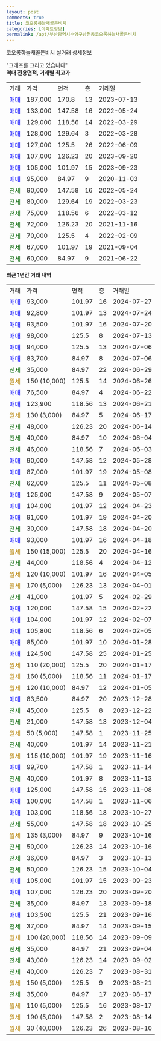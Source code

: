 ```yaml
---
layout: post
comments: true
title: 코오롱하늘채골든비치
categories: [아파트정보]
permalink: /apt/부산광역시수영구남천동코오롱하늘채골든비치
---
```


코오롱하늘채골든비치 실거래 상세정보

<script type="text/javascript">
  google.charts.load('current', {'packages':['line', 'corechart']});
  google.charts.setOnLoadCallback(drawChart);

  function drawChart() {
    var data = new google.visualization.DataTable();
    data.addColumn('date', '거래일');
    data.addColumn('number', "매매");
    data.addColumn('number', "전세");
    data.addColumn('number', "전매");

    data.addRows([[new Date(Date.parse("2024-07-27")), 93000, null, null], [new Date(Date.parse("2024-07-24")), 92800, null, null], [new Date(Date.parse("2024-07-20")), 93500, null, null], [new Date(Date.parse("2024-07-13")), 98000, null, null], [new Date(Date.parse("2024-07-06")), 94000, null, null], [new Date(Date.parse("2024-07-06")), 83700, null, null], [new Date(Date.parse("2024-06-29")), null, 35000, null], [new Date(Date.parse("2024-06-26")), null, null, null], [new Date(Date.parse("2024-06-22")), 76500, null, null], [new Date(Date.parse("2024-06-21")), 123900, null, null], [new Date(Date.parse("2024-06-17")), null, null, null], [new Date(Date.parse("2024-06-14")), null, 48000, null], [new Date(Date.parse("2024-06-04")), null, 40000, null], [new Date(Date.parse("2024-06-03")), null, 46000, null], [new Date(Date.parse("2024-05-28")), 90000, null, null], [new Date(Date.parse("2024-05-08")), 87000, null, null], [new Date(Date.parse("2024-05-08")), null, 62000, null], [new Date(Date.parse("2024-05-07")), 125000, null, null], [new Date(Date.parse("2024-04-23")), 104000, null, null], [new Date(Date.parse("2024-04-20")), 91000, null, null], [new Date(Date.parse("2024-04-20")), null, 30000, null], [new Date(Date.parse("2024-04-18")), 93000, null, null], [new Date(Date.parse("2024-04-16")), null, null, null], [new Date(Date.parse("2024-04-12")), null, 44000, null], [new Date(Date.parse("2024-04-05")), null, null, null], [new Date(Date.parse("2024-04-01")), null, null, null], [new Date(Date.parse("2024-02-29")), null, 41000, null], [new Date(Date.parse("2024-02-22")), 120000, null, null], [new Date(Date.parse("2024-02-07")), 104000, null, null], [new Date(Date.parse("2024-02-05")), 105800, null, null], [new Date(Date.parse("2024-01-28")), 85000, null, null], [new Date(Date.parse("2024-01-25")), 124500, null, null], [new Date(Date.parse("2024-01-17")), null, null, null], [new Date(Date.parse("2024-01-17")), null, null, null], [new Date(Date.parse("2024-01-05")), null, null, null], [new Date(Date.parse("2023-12-28")), 83500, null, null], [new Date(Date.parse("2023-12-22")), null, 45000, null], [new Date(Date.parse("2023-12-04")), null, 21000, null], [new Date(Date.parse("2023-11-25")), null, null, null], [new Date(Date.parse("2023-11-21")), null, 40000, null], [new Date(Date.parse("2023-11-16")), null, null, null], [new Date(Date.parse("2023-11-14")), 99700, null, null], [new Date(Date.parse("2023-11-13")), null, 40000, null], [new Date(Date.parse("2023-11-08")), 125000, null, null], [new Date(Date.parse("2023-11-06")), 100000, null, null], [new Date(Date.parse("2023-10-27")), 103000, null, null], [new Date(Date.parse("2023-10-25")), null, 55000, null], [new Date(Date.parse("2023-10-16")), null, null, null], [new Date(Date.parse("2023-10-16")), null, 50000, null], [new Date(Date.parse("2023-10-13")), null, 36000, null], [new Date(Date.parse("2023-10-04")), null, 50000, null], [new Date(Date.parse("2023-09-23")), 105000, null, null], [new Date(Date.parse("2023-09-20")), 107000, null, null], [new Date(Date.parse("2023-09-18")), null, 35000, null], [new Date(Date.parse("2023-09-16")), 103500, null, null], [new Date(Date.parse("2023-09-15")), null, 37000, null], [new Date(Date.parse("2023-09-09")), null, null, null], [new Date(Date.parse("2023-09-04")), null, 35000, null], [new Date(Date.parse("2023-09-02")), null, 43000, null], [new Date(Date.parse("2023-08-31")), null, 40000, null], [new Date(Date.parse("2023-08-21")), null, null, null], [new Date(Date.parse("2023-08-17")), null, 35000, null], [new Date(Date.parse("2023-08-17")), null, null, null], [new Date(Date.parse("2023-08-14")), null, null, null], [new Date(Date.parse("2023-08-10")), null, null, null]]);

    var options = {
      hAxis: {
        format: 'yyyy/MM/dd'
      },    
      lineWidth: 0,
      pointsVisible: true,    
      title: '최근 1년간 유형별 실거래가 분포',
      legend: { position: 'bottom' }
    };

    var formatter = new google.visualization.NumberFormat({pattern:'###,###'} );
    formatter.format(data, 1);
    formatter.format(data, 2);
    
    setTimeout(function() {
        var chart = new google.visualization.LineChart(document.getElementById('columnchart_material'));
        chart.draw(data, (options));
        document.getElementById('loading').style.display = 'none';
    }, 200);
  }
</script>


<div id="loading" style="z-index:20; display: block; margin-left: 0px">"그래프를 그리고 있습니다"</div>
<div id="columnchart_material" style="width: 95%; margin-left: 0px; display: block"></div>
<!-- contents start -->
<b>역대 전용면적, 거래별 최고가</b>
<table class="sortable">
    <tr>
      <td>거래</td>
      <td>가격</td>
      <td>면적</td>
      <td>층</td>
      <td>거래일</td>
    </tr>
        <tr>
          <td><a style="color: blue">매매</a></td>
          <td>187,000</td>
          <td>170.8</td>
          <td>13</td>
          <td>2023-07-13</td>
        </tr>            <tr>
          <td><a style="color: blue">매매</a></td>
          <td>133,000</td>
          <td>147.58</td>
          <td>16</td>
          <td>2022-05-24</td>
        </tr>            <tr>
          <td><a style="color: blue">매매</a></td>
          <td>129,000</td>
          <td>118.56</td>
          <td>14</td>
          <td>2022-03-29</td>
        </tr>            <tr>
          <td><a style="color: blue">매매</a></td>
          <td>128,000</td>
          <td>129.64</td>
          <td>3</td>
          <td>2022-03-28</td>
        </tr>            <tr>
          <td><a style="color: blue">매매</a></td>
          <td>127,000</td>
          <td>125.5</td>
          <td>26</td>
          <td>2022-06-09</td>
        </tr>            <tr>
          <td><a style="color: blue">매매</a></td>
          <td>107,000</td>
          <td>126.23</td>
          <td>20</td>
          <td>2023-09-20</td>
        </tr>            <tr>
          <td><a style="color: blue">매매</a></td>
          <td>105,000</td>
          <td>101.97</td>
          <td>15</td>
          <td>2023-09-23</td>
        </tr>            <tr>
          <td><a style="color: blue">매매</a></td>
          <td>95,000</td>
          <td>84.97</td>
          <td>9</td>
          <td>2020-11-03</td>
        </tr>        
        <tr>
              <td><a style="color: darkgreen">전세</a></td>
              <td>90,000</td>
              <td>147.58</td>
              <td>16</td>
              <td>2022-05-24</td>
            </tr>            <tr>
              <td><a style="color: darkgreen">전세</a></td>
              <td>80,000</td>
              <td>129.64</td>
              <td>19</td>
              <td>2022-03-23</td>
            </tr>            <tr>
              <td><a style="color: darkgreen">전세</a></td>
              <td>75,000</td>
              <td>118.56</td>
              <td>6</td>
              <td>2022-03-12</td>
            </tr>            <tr>
              <td><a style="color: darkgreen">전세</a></td>
              <td>72,000</td>
              <td>126.23</td>
              <td>20</td>
              <td>2021-11-16</td>
            </tr>            <tr>
              <td><a style="color: darkgreen">전세</a></td>
              <td>70,000</td>
              <td>125.5</td>
              <td>4</td>
              <td>2022-02-09</td>
            </tr>            <tr>
              <td><a style="color: darkgreen">전세</a></td>
              <td>67,000</td>
              <td>101.97</td>
              <td>19</td>
              <td>2021-09-04</td>
            </tr>            <tr>
              <td><a style="color: darkgreen">전세</a></td>
              <td>60,000</td>
              <td>84.97</td>
              <td>9</td>
              <td>2021-06-22</td>
            </tr>        
    
</table>

<b>최근 1년간 거래 내역</b>

<table class="sortable">
    <tr>
      <td>거래</td>
      <td>가격</td>
      <td>면적</td>
      <td>층</td>
      <td>거래일</td>
    </tr>
    <tr>
      <td><a style="color: blue">매매</a></td>
      <td>93,000</td>
      <td>101.97</td>
      <td>16</td>
      <td>2024-07-27</td>
    </tr>          <tr>
      <td><a style="color: blue">매매</a></td>
      <td>92,800</td>
      <td>101.97</td>
      <td>13</td>
      <td>2024-07-24</td>
    </tr>          <tr>
      <td><a style="color: blue">매매</a></td>
      <td>93,500</td>
      <td>101.97</td>
      <td>16</td>
      <td>2024-07-20</td>
    </tr>          <tr>
      <td><a style="color: blue">매매</a></td>
      <td>98,000</td>
      <td>125.5</td>
      <td>8</td>
      <td>2024-07-13</td>
    </tr>          <tr>
      <td><a style="color: blue">매매</a></td>
      <td>94,000</td>
      <td>125.5</td>
      <td>13</td>
      <td>2024-07-06</td>
    </tr>          <tr>
      <td><a style="color: blue">매매</a></td>
      <td>83,700</td>
      <td>84.97</td>
      <td>8</td>
      <td>2024-07-06</td>
    </tr>          <tr>
      <td><a style="color: darkgreen">전세</a></td>
      <td>35,000</td>
      <td>84.97</td>
      <td>22</td>
      <td>2024-06-29</td>
    </tr>          <tr>
      <td><a style="color: darkgoldenrod">월세</a></td>
      <td>150 (10,000)</td>
      <td>125.5</td>
      <td>14</td>
      <td>2024-06-26</td>
    </tr>          <tr>
      <td><a style="color: blue">매매</a></td>
      <td>76,500</td>
      <td>84.97</td>
      <td>4</td>
      <td>2024-06-22</td>
    </tr>          <tr>
      <td><a style="color: blue">매매</a></td>
      <td>123,900</td>
      <td>118.56</td>
      <td>13</td>
      <td>2024-06-21</td>
    </tr>          <tr>
      <td><a style="color: darkgoldenrod">월세</a></td>
      <td>130 (3,000)</td>
      <td>84.97</td>
      <td>5</td>
      <td>2024-06-17</td>
    </tr>          <tr>
      <td><a style="color: darkgreen">전세</a></td>
      <td>48,000</td>
      <td>126.23</td>
      <td>20</td>
      <td>2024-06-14</td>
    </tr>          <tr>
      <td><a style="color: darkgreen">전세</a></td>
      <td>40,000</td>
      <td>84.97</td>
      <td>10</td>
      <td>2024-06-04</td>
    </tr>          <tr>
      <td><a style="color: darkgreen">전세</a></td>
      <td>46,000</td>
      <td>118.56</td>
      <td>7</td>
      <td>2024-06-03</td>
    </tr>          <tr>
      <td><a style="color: blue">매매</a></td>
      <td>90,000</td>
      <td>147.58</td>
      <td>12</td>
      <td>2024-05-28</td>
    </tr>          <tr>
      <td><a style="color: blue">매매</a></td>
      <td>87,000</td>
      <td>101.97</td>
      <td>19</td>
      <td>2024-05-08</td>
    </tr>          <tr>
      <td><a style="color: darkgreen">전세</a></td>
      <td>62,000</td>
      <td>125.5</td>
      <td>11</td>
      <td>2024-05-08</td>
    </tr>          <tr>
      <td><a style="color: blue">매매</a></td>
      <td>125,000</td>
      <td>147.58</td>
      <td>9</td>
      <td>2024-05-07</td>
    </tr>          <tr>
      <td><a style="color: blue">매매</a></td>
      <td>104,000</td>
      <td>101.97</td>
      <td>12</td>
      <td>2024-04-23</td>
    </tr>          <tr>
      <td><a style="color: blue">매매</a></td>
      <td>91,000</td>
      <td>101.97</td>
      <td>19</td>
      <td>2024-04-20</td>
    </tr>          <tr>
      <td><a style="color: darkgreen">전세</a></td>
      <td>30,000</td>
      <td>147.58</td>
      <td>18</td>
      <td>2024-04-20</td>
    </tr>          <tr>
      <td><a style="color: blue">매매</a></td>
      <td>93,000</td>
      <td>101.97</td>
      <td>16</td>
      <td>2024-04-18</td>
    </tr>          <tr>
      <td><a style="color: darkgoldenrod">월세</a></td>
      <td>150 (15,000)</td>
      <td>125.5</td>
      <td>20</td>
      <td>2024-04-16</td>
    </tr>          <tr>
      <td><a style="color: darkgreen">전세</a></td>
      <td>44,000</td>
      <td>118.56</td>
      <td>4</td>
      <td>2024-04-12</td>
    </tr>          <tr>
      <td><a style="color: darkgoldenrod">월세</a></td>
      <td>120 (10,000)</td>
      <td>101.97</td>
      <td>16</td>
      <td>2024-04-05</td>
    </tr>          <tr>
      <td><a style="color: darkgoldenrod">월세</a></td>
      <td>170 (5,000)</td>
      <td>126.23</td>
      <td>13</td>
      <td>2024-04-01</td>
    </tr>          <tr>
      <td><a style="color: darkgreen">전세</a></td>
      <td>41,000</td>
      <td>101.97</td>
      <td>5</td>
      <td>2024-02-29</td>
    </tr>          <tr>
      <td><a style="color: blue">매매</a></td>
      <td>120,000</td>
      <td>147.58</td>
      <td>15</td>
      <td>2024-02-22</td>
    </tr>          <tr>
      <td><a style="color: blue">매매</a></td>
      <td>104,000</td>
      <td>101.97</td>
      <td>12</td>
      <td>2024-02-07</td>
    </tr>          <tr>
      <td><a style="color: blue">매매</a></td>
      <td>105,800</td>
      <td>118.56</td>
      <td>6</td>
      <td>2024-02-05</td>
    </tr>          <tr>
      <td><a style="color: blue">매매</a></td>
      <td>85,000</td>
      <td>101.97</td>
      <td>10</td>
      <td>2024-01-28</td>
    </tr>          <tr>
      <td><a style="color: blue">매매</a></td>
      <td>124,500</td>
      <td>147.58</td>
      <td>25</td>
      <td>2024-01-25</td>
    </tr>          <tr>
      <td><a style="color: darkgoldenrod">월세</a></td>
      <td>110 (20,000)</td>
      <td>125.5</td>
      <td>20</td>
      <td>2024-01-17</td>
    </tr>          <tr>
      <td><a style="color: darkgoldenrod">월세</a></td>
      <td>160 (5,000)</td>
      <td>118.56</td>
      <td>11</td>
      <td>2024-01-17</td>
    </tr>          <tr>
      <td><a style="color: darkgoldenrod">월세</a></td>
      <td>120 (10,000)</td>
      <td>84.97</td>
      <td>12</td>
      <td>2024-01-05</td>
    </tr>          <tr>
      <td><a style="color: blue">매매</a></td>
      <td>83,500</td>
      <td>84.97</td>
      <td>20</td>
      <td>2023-12-28</td>
    </tr>          <tr>
      <td><a style="color: darkgreen">전세</a></td>
      <td>45,000</td>
      <td>125.5</td>
      <td>8</td>
      <td>2023-12-22</td>
    </tr>          <tr>
      <td><a style="color: darkgreen">전세</a></td>
      <td>21,000</td>
      <td>147.58</td>
      <td>13</td>
      <td>2023-12-04</td>
    </tr>          <tr>
      <td><a style="color: darkgoldenrod">월세</a></td>
      <td>50 (5,000)</td>
      <td>147.58</td>
      <td>1</td>
      <td>2023-11-25</td>
    </tr>          <tr>
      <td><a style="color: darkgreen">전세</a></td>
      <td>40,000</td>
      <td>101.97</td>
      <td>14</td>
      <td>2023-11-21</td>
    </tr>          <tr>
      <td><a style="color: darkgoldenrod">월세</a></td>
      <td>115 (10,000)</td>
      <td>101.97</td>
      <td>19</td>
      <td>2023-11-16</td>
    </tr>          <tr>
      <td><a style="color: blue">매매</a></td>
      <td>99,700</td>
      <td>147.58</td>
      <td>1</td>
      <td>2023-11-14</td>
    </tr>          <tr>
      <td><a style="color: darkgreen">전세</a></td>
      <td>40,000</td>
      <td>101.97</td>
      <td>8</td>
      <td>2023-11-13</td>
    </tr>          <tr>
      <td><a style="color: blue">매매</a></td>
      <td>125,000</td>
      <td>147.58</td>
      <td>15</td>
      <td>2023-11-08</td>
    </tr>          <tr>
      <td><a style="color: blue">매매</a></td>
      <td>100,000</td>
      <td>147.58</td>
      <td>1</td>
      <td>2023-11-06</td>
    </tr>          <tr>
      <td><a style="color: blue">매매</a></td>
      <td>103,000</td>
      <td>118.56</td>
      <td>18</td>
      <td>2023-10-27</td>
    </tr>          <tr>
      <td><a style="color: darkgreen">전세</a></td>
      <td>55,000</td>
      <td>147.58</td>
      <td>18</td>
      <td>2023-10-25</td>
    </tr>          <tr>
      <td><a style="color: darkgoldenrod">월세</a></td>
      <td>135 (3,000)</td>
      <td>84.97</td>
      <td>9</td>
      <td>2023-10-16</td>
    </tr>          <tr>
      <td><a style="color: darkgreen">전세</a></td>
      <td>50,000</td>
      <td>126.23</td>
      <td>14</td>
      <td>2023-10-16</td>
    </tr>          <tr>
      <td><a style="color: darkgreen">전세</a></td>
      <td>36,000</td>
      <td>84.97</td>
      <td>3</td>
      <td>2023-10-13</td>
    </tr>          <tr>
      <td><a style="color: darkgreen">전세</a></td>
      <td>50,000</td>
      <td>126.23</td>
      <td>15</td>
      <td>2023-10-04</td>
    </tr>          <tr>
      <td><a style="color: blue">매매</a></td>
      <td>105,000</td>
      <td>101.97</td>
      <td>15</td>
      <td>2023-09-23</td>
    </tr>          <tr>
      <td><a style="color: blue">매매</a></td>
      <td>107,000</td>
      <td>126.23</td>
      <td>20</td>
      <td>2023-09-20</td>
    </tr>          <tr>
      <td><a style="color: darkgreen">전세</a></td>
      <td>35,000</td>
      <td>84.97</td>
      <td>13</td>
      <td>2023-09-18</td>
    </tr>          <tr>
      <td><a style="color: blue">매매</a></td>
      <td>103,500</td>
      <td>125.5</td>
      <td>21</td>
      <td>2023-09-16</td>
    </tr>          <tr>
      <td><a style="color: darkgreen">전세</a></td>
      <td>37,000</td>
      <td>84.97</td>
      <td>14</td>
      <td>2023-09-15</td>
    </tr>          <tr>
      <td><a style="color: darkgoldenrod">월세</a></td>
      <td>100 (20,000)</td>
      <td>118.56</td>
      <td>14</td>
      <td>2023-09-09</td>
    </tr>          <tr>
      <td><a style="color: darkgreen">전세</a></td>
      <td>35,000</td>
      <td>84.97</td>
      <td>21</td>
      <td>2023-09-04</td>
    </tr>          <tr>
      <td><a style="color: darkgreen">전세</a></td>
      <td>43,000</td>
      <td>126.23</td>
      <td>14</td>
      <td>2023-09-02</td>
    </tr>          <tr>
      <td><a style="color: darkgreen">전세</a></td>
      <td>40,000</td>
      <td>126.23</td>
      <td>7</td>
      <td>2023-08-31</td>
    </tr>          <tr>
      <td><a style="color: darkgoldenrod">월세</a></td>
      <td>150 (5,000)</td>
      <td>125.5</td>
      <td>9</td>
      <td>2023-08-21</td>
    </tr>          <tr>
      <td><a style="color: darkgreen">전세</a></td>
      <td>35,000</td>
      <td>84.97</td>
      <td>17</td>
      <td>2023-08-17</td>
    </tr>          <tr>
      <td><a style="color: darkgoldenrod">월세</a></td>
      <td>110 (5,000)</td>
      <td>125.5</td>
      <td>16</td>
      <td>2023-08-17</td>
    </tr>          <tr>
      <td><a style="color: darkgoldenrod">월세</a></td>
      <td>190 (5,000)</td>
      <td>147.58</td>
      <td>2</td>
      <td>2023-08-14</td>
    </tr>          <tr>
      <td><a style="color: darkgoldenrod">월세</a></td>
      <td>30 (40,000)</td>
      <td>126.23</td>
      <td>26</td>
      <td>2023-08-10</td>
    </tr>      </table>
<!-- contents end -->    

